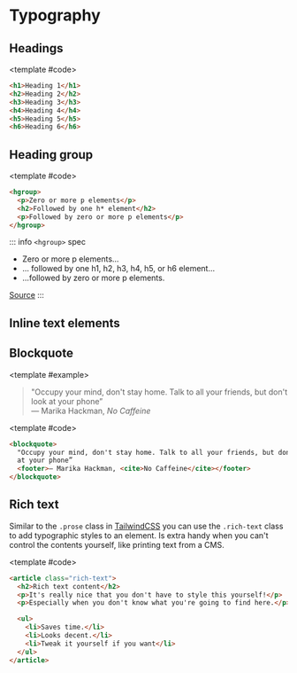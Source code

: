 <script setup>
import Example from "../../.vitepress/theme/app/components/Example.vue"
</script>

# Typography

## Headings

<Example>
  <template #example>
  <h1>Heading 1</h1>
<h2>Heading 2</h2>
<h3>Heading 3</h3>
<h4>Heading 4</h4>
<h5>Heading 5</h5>
<h6>Heading 6</h6></template>

<template #code>

```html
<h1>Heading 1</h1>
<h2>Heading 2</h2>
<h3>Heading 3</h3>
<h4>Heading 4</h4>
<h5>Heading 5</h5>
<h6>Heading 6</h6>
```

  </template>
</Example>

## Heading group

<Example>
<template #example>
<hgroup>
  <p>Zero or more p elements</p>
  <h2>Followed by one h* element</h2>
  <p>Followed by zero or more p elements</p>
</hgroup>
</template>

<template #code>

```html
<hgroup>
  <p>Zero or more p elements</p>
  <h2>Followed by one h* element</h2>
  <p>Followed by zero or more p elements</p>
</hgroup>
```

</template>
</Example>

::: info `<hgroup>` spec

- Zero or more p elements...
- ... followed by one h1, h2, h3, h4, h5, or h6 element...
- ...followed by zero or more p elements.

[Source](https://html.spec.whatwg.org/multipage/sections.html#the-hgroup-element)
:::

## Inline text elements

<Example direction="stack">
<template #example>

<abbr title="Abbreviation">Abbr.</abbr> `<abbr>`

<strong>Bold</strong> `<strong>`, `<b>`

<i>Italic</i> `<i>`, `<em>`, `<cite>`

<del>Deleted</del> `<del>`

<ins>Inserted</ins> `<ins>`

<kbd>Ctrl + S</kbd> `<kbd>`

<mark>Highlighted</mark> `<mark>`

<s>Strikethrough</s> `<s>`

<small>Small</small> `<small>`

Text <sub>Sub</sub> `<sub>`

Text <sup>Sup</sup> `<sup>`

<u>Underline</u> `<u>`
</template>

</Example>

## Blockquote

<Example>

<template #example>

<blockquote>
  "Occupy your mind, don't stay home. Talk to all your friends, but don't look at your phone”
  <footer>
    — Marika Hackman, <cite>No Caffeine</cite>
  </footer>
</blockquote>

</template>

<template #code>

```html
<blockquote>
  "Occupy your mind, don't stay home. Talk to all your friends, but don't look
  at your phone”
  <footer>— Marika Hackman, <cite>No Caffeine</cite></footer>
</blockquote>
```

</template>
</Example>

## Rich text

Similar to the `.prose` class in [TailwindCSS](https://tailwindcss.com/docs/plugins#typography) you can use the `.rich-text` class to add typographic styles to an element. Is extra handy when you can't control the contents yourself, like printing text from a CMS.

<Example>
<template #example>
<article class="rich-text">
  <h2>Rich text content</h2>
  <p>It's really nice that you don't have to style this yourself!</p>
  <p>Especially when you don't know what you're going to find here.</p>

  <ul>
    <li>Saves time.</li>
    <li>Looks decent.</li>
    <li>Tweak it yourself if you want</li>
  </ul>
</article>
</template>

<template #code>

```html
<article class="rich-text">
  <h2>Rich text content</h2>
  <p>It's really nice that you don't have to style this yourself!</p>
  <p>Especially when you don't know what you're going to find here.</p>

  <ul>
    <li>Saves time.</li>
    <li>Looks decent.</li>
    <li>Tweak it yourself if you want</li>
  </ul>
</article>
```

</template>
</Example>
